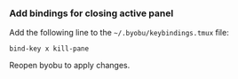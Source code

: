 ### Add bindings for closing active panel

Add the following line to the `~/.byobu/keybindings.tmux` file:

    bind-key x kill-pane

Reopen byobu to apply changes.

